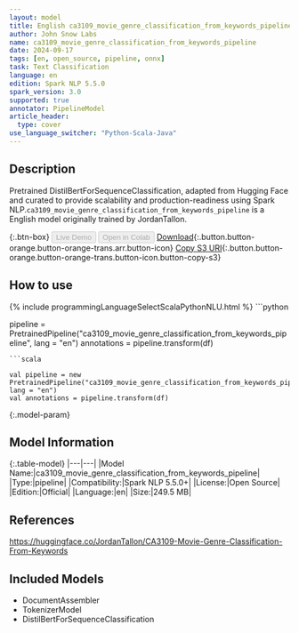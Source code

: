 ```yaml
---
layout: model
title: English ca3109_movie_genre_classification_from_keywords_pipeline pipeline DistilBertForSequenceClassification from JordanTallon
author: John Snow Labs
name: ca3109_movie_genre_classification_from_keywords_pipeline
date: 2024-09-17
tags: [en, open_source, pipeline, onnx]
task: Text Classification
language: en
edition: Spark NLP 5.5.0
spark_version: 3.0
supported: true
annotator: PipelineModel
article_header:
  type: cover
use_language_switcher: "Python-Scala-Java"
---
```


## Description

Pretrained DistilBertForSequenceClassification, adapted from Hugging Face and curated to provide scalability and production-readiness using Spark NLP.`ca3109_movie_genre_classification_from_keywords_pipeline` is a English model originally trained by JordanTallon.

{:.btn-box}
<button class="button button-orange" disabled>Live Demo</button>
<button class="button button-orange" disabled>Open in Colab</button>
[Download](https://s3.amazonaws.com/auxdata.johnsnowlabs.com/public/models/ca3109_movie_genre_classification_from_keywords_pipeline_en_5.5.0_3.0_1726594085555.zip){:.button.button-orange.button-orange-trans.arr.button-icon}
[Copy S3 URI](s3://auxdata.johnsnowlabs.com/public/models/ca3109_movie_genre_classification_from_keywords_pipeline_en_5.5.0_3.0_1726594085555.zip){:.button.button-orange.button-orange-trans.button-icon.button-copy-s3}

## How to use



<div class="tabs-box" markdown="1">
{% include programmingLanguageSelectScalaPythonNLU.html %}
```python

pipeline = PretrainedPipeline("ca3109_movie_genre_classification_from_keywords_pipeline", lang = "en")
annotations =  pipeline.transform(df)   

```
```scala

val pipeline = new PretrainedPipeline("ca3109_movie_genre_classification_from_keywords_pipeline", lang = "en")
val annotations = pipeline.transform(df)

```
</div>

{:.model-param}
## Model Information

{:.table-model}
|---|---|
|Model Name:|ca3109_movie_genre_classification_from_keywords_pipeline|
|Type:|pipeline|
|Compatibility:|Spark NLP 5.5.0+|
|License:|Open Source|
|Edition:|Official|
|Language:|en|
|Size:|249.5 MB|

## References

https://huggingface.co/JordanTallon/CA3109-Movie-Genre-Classification-From-Keywords

## Included Models

- DocumentAssembler
- TokenizerModel
- DistilBertForSequenceClassification